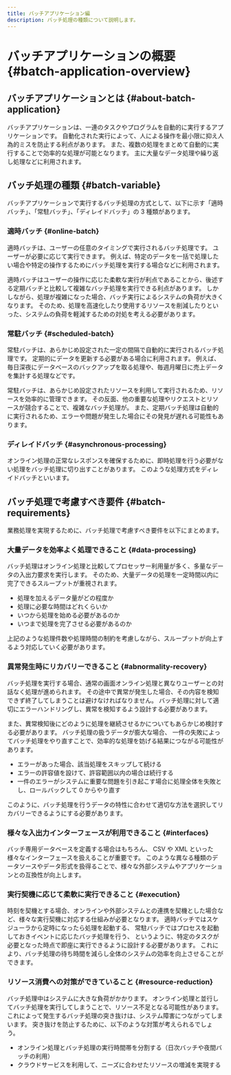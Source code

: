 ```yaml
---
title: バッチアプリケーション編
description: バッチ処理の種類について説明します。
---
```


# バッチアプリケーションの概要 {#batch-application-overview}

## バッチアプリケーションとは {#about-batch-application}

バッチアプリケーションは、一連のタスクやプログラムを自動的に実行するアプリケーションです。
自動化された実行によって、人による操作を最小限に抑え人為的ミスを防止する利点があります。
また、複数の処理をまとめて自動的に実行することで効率的な処理が可能となります。
主に大量なデータ処理や繰り返し処理などに利用されます。

## バッチ処理の種類 {#batch-variable}

バッチアプリケーションで実行するバッチ処理の方式として、以下に示す「適時バッチ」、「常駐バッチ」、「ディレイドバッチ」の 3 種類があります。

### 適時バッチ {#online-batch}

適時バッチは、ユーザーの任意のタイミングで実行されるバッチ処理です。
ユーザーが必要に応じて実行できます。
例えば、特定のデータを一括で処理したい場合や特定の操作するためにバッチ処理を実行する場合などに利用されます。

適時バッチはユーザーの操作に応じた柔軟な実行が利点であることから、後述する定期バッチと比較して複雑なバッチ処理を実行できる利点があります。
しかしながら、処理が複雑になった場合、バッチ実行によるシステムの負荷が大きくなります。
そのため、処理を高速化したり使用するリソースを削減したりといった、システムの負荷を軽減するための対処を考える必要があります。

### 常駐バッチ {#scheduled-batch}

常駐バッチは、あらかじめ設定された一定の間隔で自動的に実行されるバッチ処理です。
定期的にデータを更新する必要がある場合に利用されます。
例えば、毎日深夜にデータベースのバックアップを取る処理や、毎週月曜日に売上データを集計する処理などです。

常駐バッチは、あらかじめ設定されたリソースを利用して実行されるため、リソースを効率的に管理できます。
その反面、他の重要な処理やリクエストとリソースが競合することで、複雑なバッチ処理が。
また、定期バッチ処理は自動的に実行されるため、エラーや問題が発生した場合にその発見が遅れる可能性もあります。

### ディレイドバッチ {#asynchronous-processing}

オンライン処理の正常なレスポンスを確保するために、即時処理を行う必要がない処理をバッチ処理に切り出すことがあります。
このような処理方式をディレイドバッチといいます。

## バッチ処理で考慮すべき要件 {#batch-requirements}

業務処理を実現するために、バッチ処理で考慮すべき要件を以下にまとめます。

### 大量データを効率よく処理できること {#data-processing}

バッチ処理はオンライン処理と比較してプロセッサー利用量が多く、多量なデータの入出力要求を実行します。
そのため、大量データの処理を一定時間以内に完了できるスループットが重視されます。

- 処理を加えるデータ量がどの程度か
- 処理に必要な時間はどれくらいか
- いつから処理を始める必要があるのか
- いつまで処理を完了させる必要があるのか

上記のような処理件数や処理時間の制約を考慮しながら、スループットが向上するよう対応していく必要があります。

### 異常発生時にリカバリーできること {#abnormality-recovery}

バッチ処理を実行する場合、通常の画面オンライン処理と異なりユーザーとの対話なく処理が進められます。
その途中で異常が発生した場合、その内容を検知できず終了してしまうことは避けなければなりません。
バッチ処理に対して適切にエラーハンドリングし、異常を検知するよう設計する必要があります。

また、異常検知後にどのように処理を継続させるかについてもあらかじめ検討する必要があります。
バッチ処理の扱うデータが膨大な場合、 一件の失敗によってバッチ処理をやり直すことで、効率的な処理を妨げる結果につながる可能性があります。

- エラーがあった場合、該当処理をスキップして続ける
- エラーの許容値を設けて、許容範囲以内の場合は続行する
- 一件のエラーがシステムに重要な問題を引き起こす場合に処理全体を失敗とし、ロールバックして 0 からやり直す

このように、バッチ処理を行うデータの特性に合わせて適切な方法を選択してリカバリーできるようにする必要があります。

### 様々な入出力インターフェースが利用できること {#interfaces}

バッチ専用データベースを定義する場合はもちろん、 CSV や XML といった様々なインターフェースを扱えることが重要です。
このような異なる種類のデータソースやデータ形式を扱得ることで、様々な外部システムやアプリケーションとの互換性が向上します。

### 実行契機に応じて柔軟に実行できること {#execution}

時刻を契機とする場合、オンラインや外部システムとの連携を契機とした場合など、様々な実行契機に対応する仕組みが必要となります。
適時バッチではスケジューラから定時になったら処理を起動する、 常駐バッチではプロセスを起動しておきイベントに応じたバッチ処理を行う、
というように、特定のタスクが必要となった時点で即座に実行できるように設計する必要があります。
これにより、バッチ処理の待ち時間を減らし全体のシステムの効率を向上させることができます。

### リソース消費への対策ができていること {#resource-reduction}

バッチ処理中はシステムに大きな負荷がかかります。
オンライン処理と並行してバッチ処理を実行してしまうことで、リソース不足となる可能性があります。
これによって発生するバッチ処理の突き抜けは、システム障害につながってしまいます。
突き抜けを防止するために、以下のような対策が考えられるでしょう。

- オンライン処理とバッチ処理の実行時間帯を分割する（日次バッチや夜間バッチの利用）
- クラウドサービスを利用して、ニーズに合わせたリソースの増減を実現する
